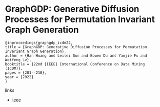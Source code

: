 # GraphGDP: Generative Diffusion Processes for Permutation Invariant Graph Generation

```
@inproceedings{graphgdp_icdm22,
title = {GraphGDP: Generative Diffusion Processes for Permutation Invariant Graph Generation},
author = {Han Huang and Leilei Sun and Bowen Du and Yanjie Fu and Weifeng Lv},
booktitle = {22nd {IEEE} International Conference on Data Mining (ICDM)},
pages = {201--210},
year = {2022}
}
```

links
- [ieee](https://doi.org/10.1109/ICDM54844.2022.00030)
